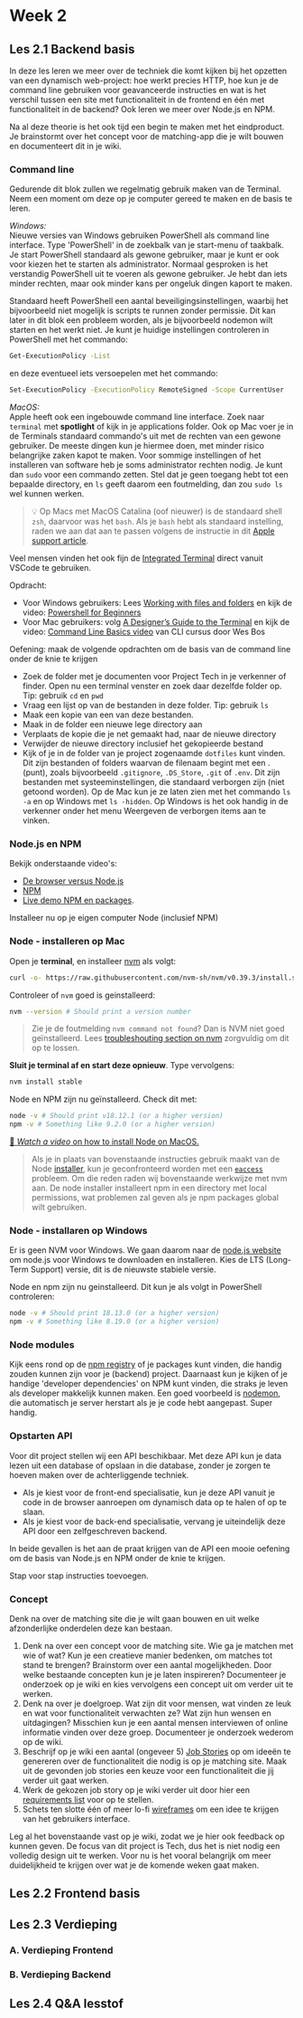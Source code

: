 # Week 2

## Les 2.1 Backend basis
In deze les leren we meer over de techniek die komt kijken bij het opzetten van een dynamisch web-project: hoe werkt precies HTTP, hoe kun je de command line gebruiken voor geavanceerde instructies en wat is het verschil tussen een site met functionaliteit in de frontend en één met functionaliteit in de backend? Ook leren we meer over Node.js en NPM.

Na al deze theorie is het ook tijd een begin te maken met het eindproduct. Je brainstormt over het concept voor de matching-app die je wilt bouwen en documenteert dit in je wiki.

### Command line
Gedurende dit blok zullen we regelmatig gebruik maken van de Terminal. Neem een moment om deze op je computer gereed te maken en de basis te leren.

*Windows:*  
Nieuwe versies van Windows gebruiken PowerShell als command line interface. Type 'PowerShell' in de zoekbalk van je start-menu of taakbalk. Je start PowerShell standaard als gewone gebruiker, maar je kunt er ook voor kiezen het te starten als administrator. Normaal gesproken is het verstandig PowerShell uit te voeren als gewone gebruiker. Je hebt dan iets minder rechten, maar ook minder kans per ongeluk dingen kaport te maken.

Standaard heeft PowerShell een aantal beveiligingsinstellingen, waarbij het bijvoorbeeld niet mogelijk is scripts te runnen zonder permissie. Dit kan later in dit blok een probleem worden, als je bijvoorbeeld nodemon wilt starten en het werkt niet. Je kunt je huidige instellingen controleren in PowerShell met het commando: 
```sh
Get-ExecutionPolicy -List
```
en deze eventueel iets versoepelen met het commando:
```sh
Set-ExecutionPolicy -ExecutionPolicy RemoteSigned -Scope CurrentUser
```

*MacOS:*  
Apple heeft ook een ingebouwde command line interface. Zoek naar `terminal` met **spotlight** of kijk in je applications folder. Ook op Mac voer je in de Terminals standaard commando's uit met de rechten van een gewone gebruiker. De meeste dingen kun je hiermee doen, met minder risico belangrijke zaken kapot te maken. Voor sommige instellingen of het installeren van software heb je soms administrator rechten nodig. Je kunt dan `sudo` voor een commando zetten. Stel dat je geen toegang hebt tot een bepaalde directory, en `ls` geeft daarom een foutmelding, dan zou `sudo ls` wel kunnen werken.

> 💡 Op Macs met MacOS Catalina (oof nieuwer) is de standaard shell `zsh`, daarvoor was het `bash`. Als je `bash` hebt als standaard instelling, raden we aan dat aan te passen volgens de instructie in dit [Apple support article](https://support.apple.com/en-us/HT208050).

Veel mensen vinden het ook fijn de [Integrated Terminal](https://code.visualstudio.com/docs/editor/integrated-terminal) direct vanuit VSCode te gebruiken.

Opdracht:
* Voor Windows gebruikers: Lees [Working with files and folders](https://learn.microsoft.com/en-us/powershell/scripting/samples/working-with-files-and-folders?view=powershell-7.3) en kijk de video: [Powershell for Beginners](https://www.youtube.com/watch?v=Jfvg3CS1X3A)
* Voor Mac gebruikers: volg [A Designer’s Guide to the Terminal](https://react.design/terminal) en kijk de video: [Command Line Basics video](https://www.youtube.com/watch?v=DP218aBHm1Q) van CLI cursus door Wes Bos

Oefening: maak de volgende opdrachten om de basis van de command line onder de knie te krijgen
* Zoek de folder met je documenten voor Project Tech in je verkenner of finder. Open nu een terminal venster en zoek daar dezelfde folder op. Tip: gebruik `cd` en `pwd`
* Vraag een lijst op van de bestanden in deze folder. Tip: gebruik `ls`
* Maak een kopie van een van deze bestanden.
* Maak in de folder een nieuwe lege directory aan
* Verplaats de kopie die je net gemaakt had, naar de nieuwe directory
* Verwijder de nieuwe directory inclusief het gekopieerde bestand
* Kijk of je in de folder van je project zogenaamde `dotfiles` kunt vinden. Dit zijn bestanden of folders waarvan de filenaam begint met een . (punt), zoals bijvoorbeeld `.gitignore`, `.DS_Store`, `.git` of `.env`. Dit zijn bestanden met systeeminstellingen, die standaard verborgen zijn (niet getoond worden). Op de Mac kun je ze laten zien met het commando `ls -a` en op Windows met `ls -hidden`. Op Windows is het ook handig in de verkenner onder het menu Weergeven de verborgen items aan te vinken.

### Node.js en NPM
Bekijk onderstaande video's:
* [De browser versus Node.js](https://www.youtube.com/watch?v=ZpiHUOM_Y-0)
* [NPM](https://www.youtube.com/watch?v=X8D5Ijpp824)
* [Live demo NPM en packages](https://www.youtube.com/watch?v=shSB9BbK1gU).

Installeer nu op je eigen computer Node (inclusief NPM)

### Node - installeren op Mac

Open je **terminal**, en installeer [nvm](https://github.com/creationix/nvm) als volgt:

```sh
curl -o- https://raw.githubusercontent.com/nvm-sh/nvm/v0.39.3/install.sh | bash
```

Controleer of `nvm` goed is geinstalleerd:
```sh
nvm --version # Should print a version number
```

> Zie je de foutmelding `nvm command not found`? Dan is NVM niet goed geïnstalleerd. Lees  [troubleshouting section on nvm](https://github.com/nvm-sh/nvm#troubleshooting-on-macos) zorgvuldig om dit op te lossen. 

**Sluit je terminal af en start deze opnieuw**. Type vervolgens:

```sh
nvm install stable
```

Node en NPM zijn nu geïnstalleerd. Check dit met:

```sh
node -v # Should print v18.12.1 (or a higher version)
npm -v # Something like 9.2.0 (or a higher version)
```

[🎦 _Watch a video_ on how to install Node on MacOS.](https://www.youtube.com/watch?v=EQWyWQhphGw)

> Als je in plaats van bovenstaande instructies gebruik maakt van de Node [installer](https://docs.npmjs.com/downloading-and-installing-node-js-and-npm), kun je geconfronteerd worden met een [`eaccess`](https://docs.npmjs.com/resolving-eacces-permissions-errors-when-installing-packages-globally) probleem. Om die reden raden wij bovenstaande werkwijze met nvm aan. De node installer installeert npm in een directory met local permissions, wat problemen zal geven als je npm packages global wilt gebruiken.

### Node - installaren op Windows
Er is geen NVM voor Windows. We gaan daarom naar de [node.js website](https://nodejs.org/) om node.js voor Windows te downloaden en installeren. Kies de LTS (Long-Term Support) versie, dit is de nieuwste stabiele versie. 

Node en npm zijn nu geinstalleerd. Dit kun je als volgt in PowerShell controleren:

```sh
node -v # Should print 18.13.0 (or a higher version)
npm -v # Something like 8.19.0 (or a higher version)
```

### Node modules
Kijk eens rond op de [npm registry](https://www.npmjs.com/) of je packages kunt vinden, die handig zouden kunnen zijn voor je (backend) project. Daarnaast kun je kijken of je handige 'developer dependencies' on NPM kunt vinden, die straks je leven als developer makkelijk kunnen maken. Een goed voorbeeld is [nodemon](https://nodemon.io/), die automatisch je server herstart als je je code hebt aangepast. Super handig.

### Opstarten API
Voor dit project stellen wij een API beschikbaar. Met deze API kun je data lezen uit een database of opslaan in die database, zonder je zorgen te hoeven maken over de achterliggende techniek. 
* Als je kiest voor de front-end specialisatie, kun je deze API vanuit je code in de browser aanroepen om dynamisch data op te halen of op te slaan.
* Als je kiest voor de back-end specialisatie, vervang je uiteindelijk deze API door een zelfgeschreven backend.

In beide gevallen is het aan de praat krijgen van de API een mooie oefening om de basis van Node.js en NPM onder de knie te krijgen. 

Stap voor stap instructies toevoegen.

### Concept
Denk na over de matching site die je wilt gaan bouwen en uit welke afzonderlijke onderdelen deze kan bestaan.

1. Denk na over een concept voor de matching site. Wie ga je matchen met wie of wat? Kun je een creatieve manier bedenken, om matches tot stand te brengen? Brainstorm over een aantal mogelijkheden. Door welke bestaande concepten kun je je laten inspireren? Documenteer je onderzoek op je wiki en kies vervolgens een concept uit om verder uit te werken.
2. Denk na over je doelgroep. Wat zijn dit voor mensen, wat vinden ze leuk en wat voor functionaliteit verwachten ze? Wat zijn hun wensen en uitdagingen? Misschien kun je een aantal mensen interviewen of online informatie vinden over deze groep. Documenteer je onderzoek wederom op de wiki.
3. Beschrijf op je wiki een aantal (ongeveer 5) [Job Stories](https://jtbd.info/replacing-the-user-story-with-the-job-story-af7cdee10c27) op om ideeën te genereren over de functionaliteit die nodig is op je matching site. Maak uit de gevonden job stories een keuze voor een functionaliteit die jij verder uit gaat werken.
4. Werk de gekozen job story op je wiki verder uit door hier een [requirements list](https://cmdmethods.nl/cards/stepping-stones/requirements-list) voor op te stellen.
5. Schets ten slotte één of meer lo-fi [wireframes](https://cmdmethods.nl/cards/stepping-stones/design-specification) om een idee te krijgen van het gebruikers interface.

Leg al het bovenstaande vast op je wiki, zodat we je hier ook feedback op kunnen geven. De focus van dit project is Tech, dus het is niet nodig een volledig design uit te werken. Voor nu is het vooral belangrijk om meer duidelijkheid te krijgen over wat je de komende weken gaat maken.

## Les 2.2 Frontend basis

## Les 2.3 Verdieping
### A. Verdieping Frontend

### B. Verdieping Backend

## Les 2.4 Q&A lesstof
